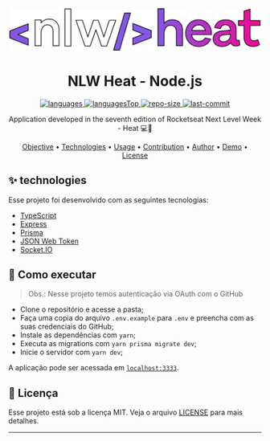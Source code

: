 <h2 align="center">
  <img alt="NLW-Heat" title="#NLWHeat" src="public/nlw-heat.png" width="500"/>
</h2>

<h1 align="center">NLW Heat - Node.js</h1>

<div align="center">

  <a href="">
    <img src="https://img.shields.io/github/languages/count/RodrigoSaantos/nlw-heat-node.svg?color=%238257E5" alt="languages" >
  </a>

  <a href="">
    <img src="https://img.shields.io/github/languages/top/RodrigoSaantos/nlw-heat-node.svg?color=%238257E5" alt="languagesTop" >
  </a>

  <a href="">
    <img src="https://img.shields.io/github/repo-size/RodrigoSaantos/nlw-heat-node.svg?color=%238257E5" alt="repo-size" >
  </a>

  <a href="">
    <img src="https://img.shields.io/github/last-commit/RodrigoSaantos/nlw-heat-node.svg?color=%238257E5" alt="last-commit" >
  </a>
  
</div>

<p align="center"> Application developed in the seventh edition of Rocketseat Next Level Week - Heat 💻🚀 </p>

<p align="center">
 <a href="#objective">Objective</a> •
 <a href="#technologies">Technologies</a> • 
 <a href="#usage">Usage</a> • 
 <a href="#contribution">Contribution</a> • 
 <a href="#author">Author</a> • 
 <a href="#demo">Demo</a> • 
 <a href="#license">License</a>
</p>

## ✨ technologies

Esse projeto foi desenvolvido com as seguintes tecnologias:

- [TypeScript](https://www.typescriptlang.org/)
- [Express](https://expressjs.com/pt-br/)
- [Prisma](https://www.prisma.io/)
- [JSON Web Token](https://jwt.io/)
- [Socket.IO](https://socket.io/)

## 🚀 Como executar

> Obs.: Nesse projeto temos autenticação via OAuth com o GitHub

- Clone o repositório e acesse a pasta;
- Faça uma copia do arquivo `.env.example` para `.env` e preencha com as suas credenciais do GitHub;
- Instale as dependências com `yarn`;
- Executa as migrations com `yarn prisma migrate dev`;
- Inicie o servidor com `yarn dev`;

A aplicação pode ser acessada em [`localhost:3333`](http://localhost:3333).

## 📄 Licença

Esse projeto está sob a licença MIT. Veja o arquivo [LICENSE](LICENSE) para mais detalhes.

---
